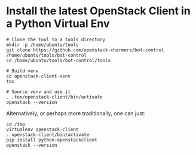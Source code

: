 # Install the latest OpenStack Client in a Python Virtual Env

```
# Clone the tool to a tools directory
mkdir -p /home/ubuntu/tools
git clone https://github.com/openstack-charmers/bot-control /home/ubuntu/tools/bot-control
cd /home/ubuntu/tools/bot-control/tools

# Build venv
cd openstack-client-venv
tox

# Source venv and use it
. .tox/openstack-client/bin/activate
openstack --version
```

Alternatively, or perhaps more traditionally, one can just:

```
cd /tmp
virtualenv openstack-client
. openstack-client/bin/activate
pip install python-openstackclient
openstack --version
```


